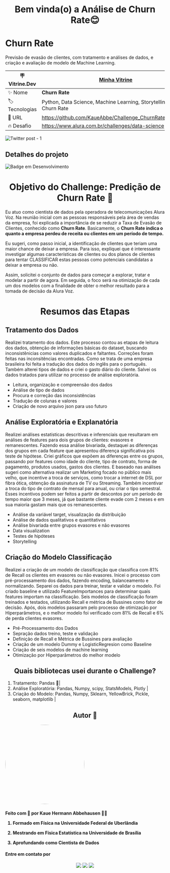 <h1 align="center"> Bem vinda(o) a Análise de Churn Rate😊 </h1>

# Churn Rate

Previsão de evasão de clientes, com tratamento e análises de dados, e criação e avaliação de modelo de Machine Learning.

| :placard: Vitrine.Dev |    [Minha Vitrine](https://cursos.alura.com.br/vitrinedev/kaueabbehausen)   |
| -------------  | --- |
| :sparkles: Nome        | **Churn Rate**
| :label: Tecnologias | Python, Data Science, Machine Learning, Storytelling, Análise Churn Rate
| :rocket: URL         | https://github.com/KaueAbbe/Challenge_ChurnRate/tree/main
| :fire: Desafio     | https://www.alura.com.br/challenges/data-science
<!-- Inserir imagem com a #vitrinedev ao final do link -->
![Twitter post - 1](https://user-images.githubusercontent.com/68445400/201387909-3af468e1-aad1-48eb-99de-02b129b35330.png#vitrinedev)



## Detalhes do projeto

![Badge em Desenvolvimento](https://img.shields.io/static/v1?label=STATUS&message=DESENVOLVIMENTO&color=<COLOR>)

<h1 align ="center"> Objetivo do Challenge: Predição de Churn Rate 🤔</h1>

Eu atuo como cientista de dados pela operadora de telecomunicações Alura Voz. Na reunião inicial com as pessoas responsáveis pela área de vendas da empresa, foi explicada a importância de se reduzir a Taxa de Evasão de Clientes, conhecido como **Churn Rate**. Basicamente, o **Churn Rate indica o quanto a empresa perdeu de receita ou clientes em um período de tempo.**

Eu sugeri, como passo inicial, a identificação de clientes que teriam uma maior chance de deixar a empresa. Para isso, expliquei que é interessante investigar algumas características de clientes ou dos planos de clientes para tentar CLASSIFICAR estas pessoas como potenciais candidatas a deixar a empresa ou não.

Assim, solicitei o conjunto de dados para começar a explorar, tratar e modelar a partir de agora. Em seguida, o foco será na otimização de cada um dos modelos com a finalidade de obter o melhor resultado para a tomada de decisão da Alura Voz.

<h1 align ="center"> Resumos das Etapas</h1>

<h2 align ="left"> Tratamento dos Dados</h2>

Realizei tratamento dos dados. Este processo contou as etapas de leitura dos dados, obtenção de informações básicas do dataset, buscando inconsistênicias como valores duplicados e faltantes. Correções foram feitas nas inconsitências encontradas. Como se trata de uma empresa brasileira foi feita a tradução dos dados do inglês para o português. Também alterei tipos de dados e criei o gasto diário do cliente. Salvei os dados tratados para utilizar no processo de análise exploratória.

* Leitura, organização e compreensão dos dados
* Análise de tipo de dados
* Procura e correção das inconsistências
* Tradução de colunas e valores
* Criação de novo arquivo json para uso futuro

<h2 align ="left"> Análise Exploratória e Explanatória</h2>

Realizei análises estatísticas descritivas e inferenciais que resultaram em análises de features para dois grupos de clientes: evasores e remanescentes. Fazendo essa análise bivariada, destaquei as diferenças dos grupos em cada feature que apresentou diferença significativa pós teste de hipótese. Criei gráficos que expõem as diferenças entre os grupos, passando por features como idade do cliente, tipo de contrato, forma de pagamento, produtos usados, gastos dos clientes. E baseado nas análises sugeri como alternativa realizar um Marketing focado no público mais velho, que incentive a troca de serviços, como trocar a internet de DSL por fibra ótica, obtenção da assinatura de TV ou Streaming. Também incentivar a troca do tipo de contrato de mensal para anual, ou criar o tipo semestral. Esses incentivos podem ser feitos a partir de descontos por um período de tempo maior que 3 meses, já que bastante cliente evade com 2 meses e em sua maioria gastam mais que os remanescentes.

* Análise da variável target, visualização da distribuição
* Análise de dados qualitativos e quantitativos
* Análise bivariada entre grupos evasores e não evasores
* Data visualization
* Testes de hipóteses
* Storytelling

<h2 align ="left"> Criação do Modelo Classificação</h2>
Realizei a criação de um modelo de classificação que classifica com 81% de Recall os clientes em evasores ou não evasores. Inicei o processo com pré-processamento dos dados, fazendo encoding, balanceamento e normalizando. Separei os dados para treinar, testar e validar o modelo. Foi criado baseline e utilizado FeatureImportances para determinar quais features importam na classificação. Seis modelos de classificação foram treinados e testados, utilizando Recall e métrica de Bussines como fator de decisão. Após, dois modelos passaram pelo processo de otimização por Hiperparâmetros, e o melhor modelo foi verificado com 81% de Recall e 6% de perda clientes evasores.

* Pré-Processamento dos Dados
* Sepração dados treino, teste e validação
* Definição de Recall e Métrica de Bussines para avaliação
* Criação de um modelo Dummy e LogisticRegresion como Baseline
* Criação de seis modelos de machine learning
* Otimização por Hiperparâmetros do melhor modelo

<h2 align ="center"> Quais bibliotecas usei durante o Challenge?</h2>

1. Tratamento: Pandas 🐼|
2. Análise Exploratória: Pandas, Numpy, scipy, StatsModels, Plotly |
3. Criação do Modelo: Pandas, Numpy, Sklearn, YellowBrick, Pickle, seaborn, matplotlib |



<h2 align ="center">Autor 🚀</h2>
<a>
<img style = "border-radius: 50%;" src = https://github.com/KaueAbbe/Analise_ChurnRate/assets/68445400/bd4b5b79-4826-4d72-91e4-5fc7532ac19b width="250px;" alt=""/>

 <sub><b></b></sub></a> 

<h4> Feito com 💙 por Kaue Hermann Abbehausen 👋🏽 
<br/> 
 
 1. Formado em Física na Universidade Federal de Uberlândia
 
 2. Mestrando em Física Estatística na Universidade de Brasília
    
 3. Aprofundando como Cientista de Dados</h4>
<h4> Entre em contato por</h4>
<div align = "center"> 
   <a href="https://www.linkedin.com/in/kaue-abbehausen-5b1922165/" target="_blank"><img src="https://img.shields.io/badge/-LinkedIn-%230077B5?style=for-the-badge&logo=linkedin&logoColor=white" target="_blank"></a> 
  <a href="https://www.instagram.com/cienciaeanimacao/" target="_blank"><img src="https://img.shields.io/badge/-Instagram-%23E4405F?style=for-the-badge&logo=instagram&logoColor=white" target="_blank"></a>
  <a href = "mailto:kaueabbehausen@hotmail.com"><img src="https://img.shields.io/badge/Microsoft_Outlook-0078D4?style=for-the-badge&logo=microsoft-outlook&logoColor=white" target="_blank"></a>
</div>
